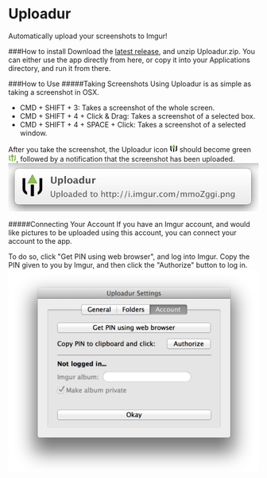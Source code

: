 Uploadur
========
Automatically upload your screenshots to Imgur! 

###How to install
Download the [latest release](https://github.com/Selovert/Uploadur/releases/latest), and unzip Uploadur.zip. You can either use the app directly from here, or copy it into your Applications directory, and run it from there.

###How to Use
#####Taking Screenshots
Using Uploadur is as simple as taking a screenshot in OSX. 

- CMD + SHIFT + 3: Takes a screenshot of the whole screen.
- CMD + SHIFT + 4 + Click & Drag: Takes a screenshot of a selected box.
- CMD + SHIFT + 4 + SPACE + Click: Takes a screenshot of a selected window.

After you take the screenshot, the Uploadur icon ![Uploadur Icon](https://raw.githubusercontent.com/Selovert/Uploadur/master/Resources/uploadur.png) should become green ![Uploadur-dl Icon](https://raw.githubusercontent.com/Selovert/Uploadur/master/Resources/uploadur-dl.png), followed by a notification that the screenshot has been uploaded.
![Notification](https://raw.githubusercontent.com/Selovert/Uploadur/master/Readme/Notification.png)

#####Connecting Your Account
If you have an Imgur account, and would like pictures to be uploaded using this account, you can connect your account to the app. 

To do so, click "Get PIN using web browser", and log into Imgur. Copy the PIN given to you by Imgur, and then click the "Authorize" button to log in.
![Account](https://raw.githubusercontent.com/Selovert/Uploadur/master/Readme/Account.png)